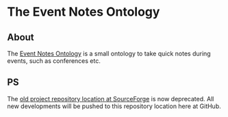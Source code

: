The Event Notes Ontology
========================

About
-----

The [Event Notes Ontology](http://purl.org/ontology/event-notes) is a small ontology to take quick notes during events, such as conferences etc.

PS
--

The [old project repository location at SourceForge](http://motools.svn.sourceforge.net/viewvc/motools/event-notes/) is now deprecated. All new developments will be pushed to this repository location here at GitHub.
